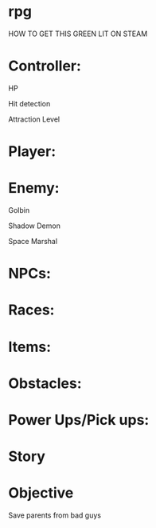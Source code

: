 # rpg
HOW TO GET THIS GREEN LIT ON STEAM 

 

# Controller: 

HP 

Hit detection 

Attraction Level 
 

 

# Player: 

 

# Enemy: 

Golbin 

Shadow Demon 

Space Marshal 

 

# NPCs: 

 

 

# Races: 

 

# Items: 

 

# Obstacles:  

 

# Power Ups/Pick ups: 

 

# Story 

# Objective 

  Save parents from bad guys 

 

 

